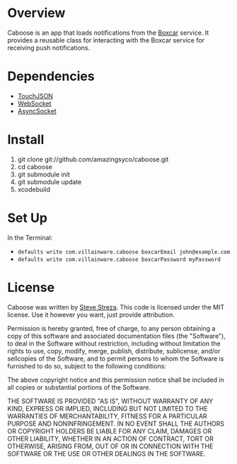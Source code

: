 Overview
========

Caboose is an app that loads notifications from the [Boxcar](http://boxcar.io/) service. It provides a reusable class for interacting with the Boxcar service for receiving push notifications.

Dependencies
============

* [TouchJSON](http://code.google.com/p/touchcode/)
* [WebSocket](http://github.com/esad/zimt)
* [AsyncSocket](http://homepage.mac.com/d_j_v/FileSharing4.html)

Install
=======

1. git clone git://github.com/amazingsyco/caboose.git
2. cd caboose
3. git submodule init
4. git submodule update
5. xcodebuild

Set Up
======

In the Terminal:

* `defaults write com.villainware.caboose boxcarEmail john@example.com`
* `defaults write com.villainware.caboose boxcarPassword myPassword`

License
=======

Caboose was written by [Steve Streza](http://stevestreza.com/). This code is licensed under the MIT license. Use it however you want, just provide attribution.

Permission is hereby granted, free of charge, to any person obtaining a copy of this software and associated documentation files (the "Software"), to deal in the Software without restriction, including without limitation the rights to use, copy, modify, merge, publish, distribute, sublicense, and/or sellcopies of the Software, and to permit persons to whom the Software is furnished to do so, subject to the following conditions:

The above copyright notice and this permission notice shall be included in all copies or substantial portions of the Software.

THE SOFTWARE IS PROVIDED "AS IS", WITHOUT WARRANTY OF ANY KIND, EXPRESS OR IMPLIED, INCLUDING BUT NOT LIMITED TO THE WARRANTIES OF MERCHANTABILITY, FITNESS FOR A PARTICULAR PURPOSE AND NONINFRINGEMENT. IN NO EVENT SHALL THE AUTHORS OR COPYRIGHT HOLDERS BE LIABLE FOR ANY CLAIM, DAMAGES OR OTHER LIABILITY, WHETHER IN AN ACTION OF CONTRACT, TORT OR OTHERWISE, ARISING FROM, OUT OF OR IN CONNECTION WITH THE SOFTWARE OR THE USE OR OTHER DEALINGS IN THE SOFTWARE.